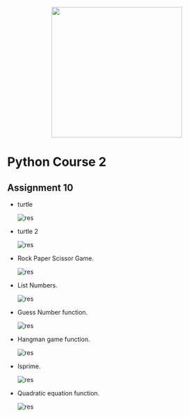 <!-- ![res]() -->
  <p align="center"><a href="https://www.python.org/" target="_blank"><img src="https://www.python.org/static/img/python-logo@2x.png" width="300"></a></p>

# Python Course 2
## Assignment 10
- turtle

    ![res](https://github.com/MohamadNematizadeh/pythonon_course2/blob/main/Assignment%2010/output/output_turtle.png?raw=true)
- turtle 2

    ![res](https://github.com/MohamadNematizadeh/pythonon_course2/blob/main/Assignment%2010/output/output_turtle2.png?raw=true)


- Rock Paper Scissor Game.

    ![res](https://github.com/MohamadNematizadeh/pythonon_course2/blob/main/Assignment%2010/output/output_Rock_paper_scissor.png?raw=true)

- List Numbers.

    ![res](https://github.com/MohamadNematizadeh/pythonon_course2/blob/main/Assignment%2010/output/output_List_numbers.png?raw=true)

- Guess Number function.

    ![res](https://github.com/MohamadNematizadeh/pythonon_course2/blob/main/Assignment%2010/output/output_Guess%20Number%20function.png?raw=truee)

- Hangman game function.

    ![res](https://github.com/MohamadNematizadeh/pythonon_course2/blob/main/Assignment%2010/output/output_Hangman%20game%20function.png?raw=true)

- Isprime.

    ![res](https://github.com/MohamadNematizadeh/pythonon_course2/blob/main/Assignment%2010/output/output_isprime.png?raw=true)

- Quadratic equation function.

    ![res](https://github.com/MohamadNematizadeh/pythonon_course2/blob/main/Assignment%2010/output/output_Quadratic%20equation%20function.png?raw=true)


